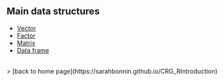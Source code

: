 <h2>Main data structures</h2>

+ [Vector](https://sarahbonnin.github.io/CRG_RIntroduction/vector)
+ [Factor](https://sarahbonnin.github.io/CRG_RIntroduction/factor)
+ [Matrix](https://sarahbonnin.github.io/CRG_RIntroduction/matrix)
+ [Data frame](https://sarahbonnin.github.io/CRG_RIntroduction/dataframe)
<br>
> [back to home page](https://sarahbonnin.github.io/CRG_RIntroduction)


